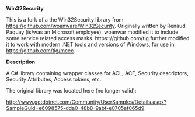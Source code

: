 **Win32Security**

This is a fork of a the Win32Security library from https://github.com/woanware/Win32Security. Originally written by 
Renaud Paquay (is/was an Microsoft employee). woanwar modified it to include some service related access masks. https:://github.com/tig further modified it to work with modern .NET tools and versions of Windows, for use in https://github.com/tig/mcec.

**Description**
	  
A C# library containing wrapper classes for ACL, ACE, Security descriptors, Security Attributes, Access tokens, etc. 

The original library was located here (no longer valid):

http://www.gotdotnet.com/Community/UserSamples/Details.aspx?SampleGuid=e6098575-dda0-48b8-9abf-e0705af065d9
